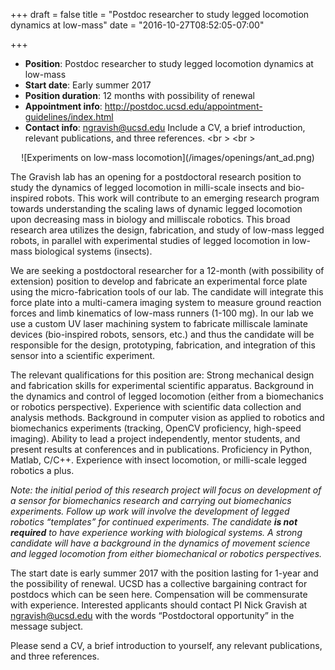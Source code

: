 +++
draft = false
title = "Postdoc researcher to study legged locomotion dynamics at low-mass"
date = "2016-10-27T08:52:05-07:00"

+++

* **Position**: Postdoc researcher to study legged locomotion dynamics at low-mass
* **Start date**: Early summer 2017
* **Position duration**: 12 months with possibility of renewal
* **Appointment info**: http://postdoc.ucsd.edu/appointment-guidelines/index.html
* **Contact info**: ngravish@ucsd.edu Include a CV, a brief introduction, relevant publications, and three references. 
<br \>
<br \>
<center>
![Experiments on low-mass locomotion](/images/openings/ant_ad.png)
</center>

The Gravish lab has an opening for a postdoctoral research position to study the dynamics of legged locomotion in milli-scale insects and bio-inspired robots. This work will contribute to an emerging research program towards understanding the scaling laws of dynamic legged locomotion upon decreasing mass in biology and milliscale robotics. This broad research area utilizes the design, fabrication, and study of low-mass legged robots, in parallel with experimental studies of legged locomotion in low-mass biological systems (insects). 

We are seeking a postdoctoral researcher for a 12-month (with possibility of extension) position to develop and fabricate an experimental force plate using the micro-fabrication tools of our lab. The candidate will integrate this force plate into a multi-camera imaging system to measure ground reaction forces and limb kinematics of low-mass runners (1-100 mg). In our lab we use a custom UV laser machining system to fabricate milliscale laminate devices (bio-inspired robots, sensors, etc.) and thus the candidate will be responsible for the design, prototyping, fabrication, and integration of this sensor into a scientific experiment. 

The relevant qualifications for this position are:
Strong mechanical design and fabrication skills for experimental scientific apparatus.
Background in the dynamics and control of legged locomotion (either from a biomechanics or robotics perspective).
Experience with scientific data collection and analysis methods.
Background in computer vision as applied to robotics and biomechanics experiments (tracking, OpenCV proficiency, high-speed imaging).
Ability to lead a project independently, mentor students, and present results at conferences and in publications.
Proficiency in Python, Matlab, C/C++.
Experience with insect locomotion, or milli-scale legged robotics a plus.

*Note: the initial period of this research project will focus on development of a sensor for biomechanics research and carrying out biomechanics experiments. Follow up work will involve the development of legged robotics “templates” for continued experiments. The candidate **is not required** to have experience working with biological systems. A strong candidate will have a background in the dynamics of movement science and legged locomotion from either biomechanical or robotics perspectives.*

The start date is early summer 2017 with the position lasting for 1-year and the possibility of renewal. UCSD has a collective bargaining contract for postdocs which can be seen here. Compensation will be commensurate with experience. Interested applicants should contact PI Nick Gravish at ngravish@ucsd.edu with the words “Postdoctoral opportunity” in the message subject. 

Please send a CV, a brief introduction to yourself, any relevant publications, and three references. 
